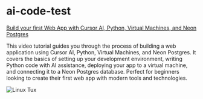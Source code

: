 # ai-code-test

[Build your first Web App with Cursor AI, Python, Virtual Machines, and Neon Postgres](https://youtu.be/ESrWYoXZc8s)

This video tutorial guides you through the process of building a web application using Cursor AI, Python, Virtual Machines, and Neon Postgres. It covers the basics of setting up your development environment, writing Python code with AI assistance, deploying your app to a virtual machine, and connecting it to a Neon Postgres database. Perfect for beginners looking to create their first web app with modern tools and technologies.


![Linux Tux](https://upload.wikimedia.org/wikipedia/commons/3/35/Tux.svg)